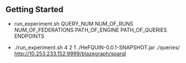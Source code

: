 ## Getting Started

* run_experiment.sh QUERY_NUM NUM_OF_RUNS NUM_OF_FEDERATIONS PATH_OF_ENGINE PATH_OF_QUERIES ENDPOINTS

* ./run_experiment.sh 4 2 1 ./HeFQUIN-0.0.1-SNAPSHOT.jar ./queries/ http://10.253.233.152:9999/blazegraph/sparql
